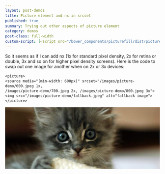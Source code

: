 ```yaml
---
layout: post-demos
title: Picture element and nx in srcset
published: true
summary: Trying out other aspects of picture element
category: demos
post-class: full-width
custom-script: [<script src="/bower_components/picturefill/dist/picturefill.min.js" async></script>]
---
```


So it seems as if I can add nx (1x for standard pixel density, 2x for retina or double, 3x and so on for higher pixel density screens). Here is the code to swap out one image for another when on 2x or 3x devices:


<pre><code>&lt;picture&gt;
&lt;source media="(min-width: 600px)" srcset="/images/picture-demo/600.jpeg 1x,
/images/picture-demo/700.jpeg 2x, /images/picture-demo/800.jpeg 3x"&gt;
&lt;img src="/images/picture-demo/fallback.jpeg" alt="fallback image"&gt;
&lt;/picture&gt;</code></pre>

<picture>
	<source media="(min-width: 600px)" srcset="/images/picture-demo/600.jpeg 1x, /images/picture-demo/700.jpeg 2x, /images/picture-demo/800.jpeg 3x">
	<img src="/images/picture-demo/fallback.jpeg" alt="fallback image">
</picture>